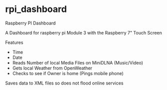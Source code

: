 # rpi_dashboard
Raspberry PI Dashboard

A Dashboard for raspberry pi Module 3 with the Raspberry 7" Touch Screen

Features
* Time
* Date
* Reads Number of local Media Files on MiniDLNA (Music/Video)
* Gets local Weather from OpenWeather
* Checks to see if Owner is home (Pings mobile phone)

Saves data to XML files so does not flood online services

